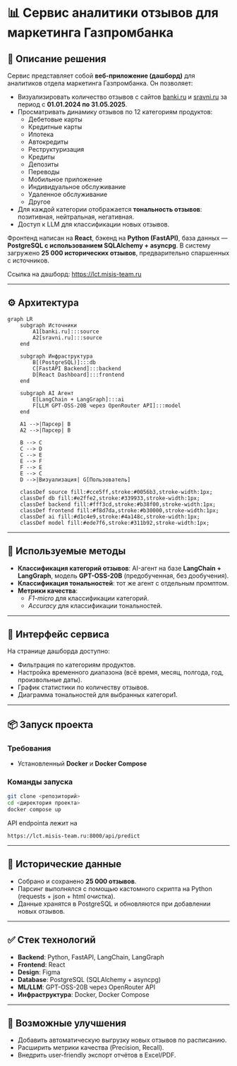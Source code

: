 # 📊 Сервис аналитики отзывов для маркетинга Газпромбанка

## 📌 Описание решения
Сервис представляет собой **веб-приложение (дашборд)** для аналитиков отдела маркетинга Газпромбанка. Он позволяет:
- Визуализировать количество отзывов с сайтов [banki.ru](https://www.banki.ru) и [sravni.ru](https://www.sravni.ru) за период с **01.01.2024 по 31.05.2025**.
- Просматривать динамику отзывов по 12 категориям продуктов:
  - Дебетовые карты
  - Кредитные карты
  - Ипотека
  - Автокредиты
  - Реструктуризация
  - Кредиты
  - Депозиты
  - Переводы
  - Мобильное приложение
  - Индивидуальное обслуживание
  - Удаленное обслуживание
  - Другое
- Для каждой категории отображается **тональность отзывов**: позитивная, нейтральная, негативная.
- Доступ к LLM для классификации новых отзывов.

Фронтенд написан на **React**, бэкенд на **Python (FastAPI)**, база данных — **PostgreSQL с использованием SQLAlchemy + asyncpg**. В систему загружено **25 000 исторических отзывов**, предварительно спаршенных с источников.

Ссылка на дашборд: https://lct.misis-team.ru

---

## ⚙️ Архитектура

```mermaid
graph LR
    subgraph Источники
        A1[banki.ru]:::source
        A2[sravni.ru]:::source
    end

    subgraph Инфраструктура
        B[(PostgreSQL)]:::db
        C[FastAPI Backend]:::backend
        D[React Dashboard]:::frontend
    end

    subgraph AI Агент
        E[LangChain + LangGraph]:::ai
        F[LLM GPT-OSS-20B через OpenRouter API]:::model
    end

    A1 -->|Парсер| B
    A2 -->|Парсер| B

    B --> C
    C --> D
    C --> E
    E --> F
    F --> E
    E --> C
    D -->|Визуализация| G[Пользователь]

    classDef source fill:#cce5ff,stroke:#0056b3,stroke-width:1px;
    classDef db fill:#e2ffe2,stroke:#339933,stroke-width:1px;
    classDef backend fill:#fff3cd,stroke:#b38f00,stroke-width:1px;
    classDef frontend fill:#f8d7da,stroke:#b30000,stroke-width:1px;
    classDef ai fill:#d1c4e9,stroke:#4a148c,stroke-width:1px;
    classDef model fill:#ede7f6,stroke:#311b92,stroke-width:1px;
```

---

## 🧠 Используемые методы

- **Классификация категорий отзывов**: AI-агент на базе **LangChain + LangGraph**, модель **GPT-OSS-20B** (предобученная, без дообучения).
- **Классификация тональностей**: тот же агент с отдельным промптом.
- **Метрики качества**:
  - *F1-micro* для классификации категорий.
  - *Accuracy* для классификации тональностей.

---

## 📑 Интерфейс сервиса
На странице дашборда доступно:
- Фильтрация по категориям продуктов.
- Настройка временного диапазона (всё время, месяц, полгода, год, произвольные даты).
- График статистики по количеству отзывов.
- Диаграмма тональностей для выбранных категори1.

---

## 📦 Запуск проекта

### Требования
- Установленный **Docker** и **Docker Compose**

### Команды запуска
```bash
git clone <репозиторий>
cd <директория проекта>
docker compose up
```

API endpointa лежит на 
```
https://lct.misis-team.ru:8000/api/predict
```

---

## 📂 Исторические данные
- Собрано и сохранено **25 000 отзывов**.
- Парсинг выполнялся с помощью кастомного скрипта на Python (requests + json + html очистка).
- Данные хранятся в PostgreSQL и обновляются при добавлении новых отзывов.

---

## ✅ Стек технологий
- **Backend**: Python, FastAPI, LangChain, LangGraph
- **Frontend**: React
- **Design**: Figma
- **Database**: PostgreSQL (SQLAlchemy + asyncpg)
- **ML/LLM**: GPT-OSS-20B через OpenRouter API
- **Инфраструктура**: Docker, Docker Compose

---

## 🚀 Возможные улучшения
- Добавить автоматическую выгрузку новых отзывов по расписанию.
- Расширить метрики качества (Precision, Recall).
- Внедрить user-friendly экспорт отчётов в Excel/PDF.


